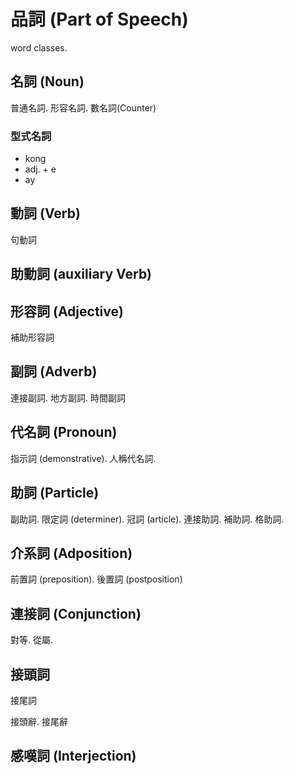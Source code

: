 # 品詞 (Part of Speech)

word classes.

## 名詞 (Noun)

普通名詞. 形容名詞. 數名詞(Counter)

### 型式名詞

* kong
* adj. + e
* ay

## 動詞 (Verb)

句動詞

## 助動詞 (auxiliary Verb)

## 形容詞 (Adjective)

補助形容詞

## 副詞 (Adverb)

連接副詞. 地方副詞. 時間副詞

## 代名詞 (Pronoun)

指示詞 (demonstrative). 人稱代名詞.

## 助詞 (Particle)

副助詞. 限定詞 (determiner). 冠詞 (article). 連接助詞. 補助詞. 格助詞.

## 介系詞 (Adposition)

前置詞 (preposition). 後置詞 (postposition)

## 連接詞 (Conjunction)

對等. 從屬.

## 接頭詞

接尾詞

接頭辭. 接尾辭

## 感嘆詞 (Interjection)
